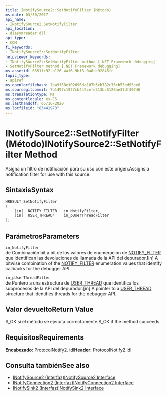 ```yaml
---
title: INotifySource2::SetNotifyFilter (Método)
ms.date: 03/30/2017
api_name:
- INotifySource2.SetNotifyFilter
api_location:
- diasymreader.dll
api_type:
- COM
f1_keywords:
- INotifySource2::SetNotifyFilter
helpviewer_keywords:
- INotifySource2::SetNotifyFilter method [.NET Framework debugging]
- SetNotifyFilter method [.NET Framework debugging]
ms.assetid: 6351fc92-b126-4af6-9bf3-0a8ce92845fc
topic_type:
- apiref
ms.openlocfilehash: 7ba9f68e102696da107b5cb782c76cb55ed95ee6
ms.sourcegitcommit: 7b1497c1927cb449cefd313bc5126ae37df30746
ms.translationtype: MT
ms.contentlocale: es-ES
ms.lasthandoff: 05/16/2020
ms.locfileid: "83441973"
---
```

# <a name="inotifysource2setnotifyfilter-method"></a><span data-ttu-id="74d04-102">INotifySource2::SetNotifyFilter (Método)</span><span class="sxs-lookup"><span data-stu-id="74d04-102">INotifySource2::SetNotifyFilter Method</span></span>
<span data-ttu-id="74d04-103">Asigna un filtro de notificación para su uso con este origen.</span><span class="sxs-lookup"><span data-stu-id="74d04-103">Assigns a notification filter for use with this source.</span></span>  
  
## <a name="syntax"></a><span data-ttu-id="74d04-104">Sintaxis</span><span class="sxs-lookup"><span data-stu-id="74d04-104">Syntax</span></span>  
  
```cpp  
HRESULT SetNotifyFilter  
(  
    [in]  NOTIFY_FILTER   in_NotifyFilter,  
    [in]  USER_THREAD*    in_pUserThreadFilter  
);  
```  
  
## <a name="parameters"></a><span data-ttu-id="74d04-105">Parámetros</span><span class="sxs-lookup"><span data-stu-id="74d04-105">Parameters</span></span>  
 `in_NotifyFilter`  
 <span data-ttu-id="74d04-106">de Combinación bit a bit de los valores de enumeración de [NOTIFY_FILTER](notify-filter-enumeration.md) que identifican las devoluciones de llamada de la API del depurador.</span><span class="sxs-lookup"><span data-stu-id="74d04-106">[in] A bitwise combination of the [NOTIFY_FILTER](notify-filter-enumeration.md) enumeration values that identify callbacks for the debugger API.</span></span>  
  
 `in_pUserThreadFilter`  
 <span data-ttu-id="74d04-107">de Puntero a una estructura de [USER_THREAD](user-thread-structure.md) que identifica los subprocesos de la API del depurador.</span><span class="sxs-lookup"><span data-stu-id="74d04-107">[in] A pointer to a [USER_THREAD](user-thread-structure.md) structure that identifies threads for the debugger API.</span></span>  
  
## <a name="return-value"></a><span data-ttu-id="74d04-108">Valor devuelto</span><span class="sxs-lookup"><span data-stu-id="74d04-108">Return Value</span></span>  
 <span data-ttu-id="74d04-109">S_OK si el método se ejecuta correctamente.</span><span class="sxs-lookup"><span data-stu-id="74d04-109">S_OK if the method succeeds.</span></span>  
  
## <a name="requirements"></a><span data-ttu-id="74d04-110">Requisitos</span><span class="sxs-lookup"><span data-stu-id="74d04-110">Requirements</span></span>  
 <span data-ttu-id="74d04-111">**Encabezado:** ProtocolNotify2. idl</span><span class="sxs-lookup"><span data-stu-id="74d04-111">**Header:** ProtocolNotify2.idl</span></span>  
  
## <a name="see-also"></a><span data-ttu-id="74d04-112">Consulta también</span><span class="sxs-lookup"><span data-stu-id="74d04-112">See also</span></span>

- [<span data-ttu-id="74d04-113">INotifySource2 (Interfaz)</span><span class="sxs-lookup"><span data-stu-id="74d04-113">INotifySource2 Interface</span></span>](inotifysource2-interface.md)
- [<span data-ttu-id="74d04-114">INotifyConnection2 (Interfaz)</span><span class="sxs-lookup"><span data-stu-id="74d04-114">INotifyConnection2 Interface</span></span>](inotifyconnection2-interface.md)
- [<span data-ttu-id="74d04-115">INotifySink2 (Interfaz)</span><span class="sxs-lookup"><span data-stu-id="74d04-115">INotifySink2 Interface</span></span>](inotifysink2-interface.md)
